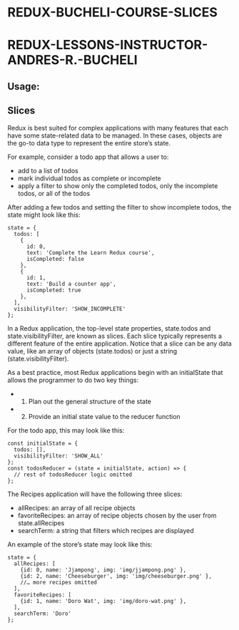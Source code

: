 # REDUX-BUCHELI-COURSE-SLICES

# REDUX-LESSONS-INSTRUCTOR-ANDRES-R.-BUCHELI

## Usage:

## Slices
Redux is best suited for complex applications with many features that each have some state-related data to be managed. In these cases, objects are the go-to data type to represent the entire store’s state.

For example, consider a todo app that allows a user to:

* add to a list of todos
* mark individual todos as complete or incomplete
* apply a filter to show only the completed todos, only the incomplete todos, or all of the todos

After adding a few todos and setting the filter to show incomplete todos, the state might look like this:

```
state = {
  todos: [
    {
      id: 0, 
      text: 'Complete the Learn Redux course', 
      isCompleted: false
    },
    {
      id: 1, 
      text: 'Build a counter app', 
      isCompleted: true
    },
  ],
  visibilityFilter: 'SHOW_INCOMPLETE'
};
```

In a Redux application, the top-level state properties, state.todos and state.visibilityFilter, are known as slices. Each slice typically represents a different feature of the entire application. Notice that a slice can be any data value, like an array of objects (state.todos) or just a string (state.visibilityFilter).

As a best practice, most Redux applications begin with an initialState that allows the programmer to do two key things:

* 1. Plan out the general structure of the state
* 2. Provide an initial state value to the reducer function

For the todo app, this may look like this:

```
const initialState = {
  todos: [],
  visibilityFilter: 'SHOW_ALL'
};
const todosReducer = (state = initialState, action) => {
  // rest of todosReducer logic omitted
};
```

The Recipes application will have the following three slices:

* allRecipes: an array of all recipe objects
* favoriteRecipes: an array of recipe objects chosen by the user from state.allRecipes
* searchTerm: a string that filters which recipes are displayed

An example of the store’s state may look like this:

```
state = {
  allRecipes: [
    {id: 0, name: 'Jjampong', img: 'img/jjampong.png' },
    {id: 2, name: 'Cheeseburger', img: 'img/cheeseburger.png' },
    //… more recipes omitted
  ],
  favoriteRecipes: [
    {id: 1, name: 'Doro Wat', img: 'img/doro-wat.png' },
  ],
  searchTerm: 'Doro'
};
```

